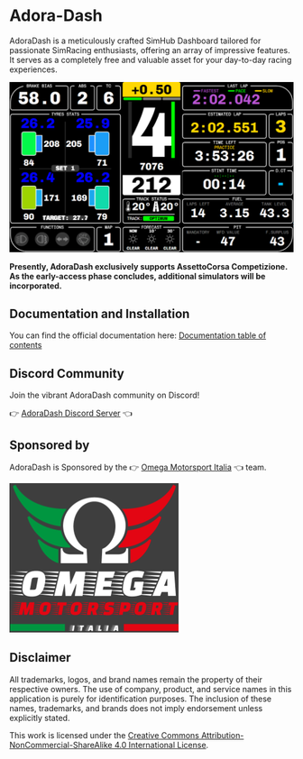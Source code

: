 # Adora-Dash
AdoraDash is a meticulously crafted SimHub Dashboard tailored for passionate SimRacing enthusiasts, offering an array of impressive features. It serves as a completely free and valuable asset for your day-to-day racing experiences.

![AdoraDash](./src/images/adora_1_screen.png)

**Presently, AdoraDash exclusively supports AssettoCorsa Competizione. As the early-access phase concludes, additional simulators will be incorporated.**

## Documentation and Installation
You can find the official documentation here: [Documentation table of contents](/doc/TOC.md)

## Discord Community
Join the vibrant AdoraDash community on Discord!

👉 [AdoraDash Discord Server](https://discord.gg/2yNzuRc62S) 👈

## Sponsored by
AdoraDash is Sponsored by the 👉 [Omega Motorsport Italia](https://linktr.ee/OMEGA_MOTORSPORT_ITALIA) 👈 team.

![Omega](/src/images/docs/sponsor/omega.png)

## Disclaimer
All trademarks, logos, and brand names remain the property of their respective owners. The use of company, product, and service names in this application is purely for identification purposes. The inclusion of these names, trademarks, and brands does not imply endorsement unless explicitly stated.

This work is licensed under the [Creative Commons Attribution-NonCommercial-ShareAlike 4.0 International License](https://creativecommons.org/licenses/by-nc-sa/4.0/).
